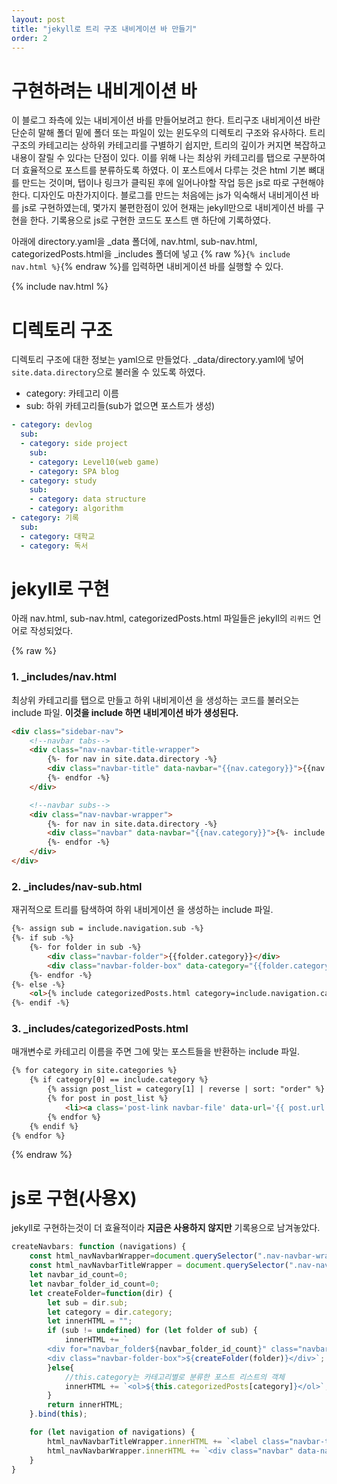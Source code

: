 ```yaml
---
layout: post
title: "jekyll로 트리 구조 내비게이션 바 만들기"
order: 2
---
```

# 구현하려는 내비게이션 바
이 블로그 좌측에 있는 내비게이션 바를 만들어보려고 한다. 트리구조 내비게이션 바란 단순히 말해 폴더 밑에 폴더 또는 파일이 있는 윈도우의 디렉토리 구조와 유사하다. 트리구조의 카테고리는 상하위 카테고리를 구별하기 쉽지만, 트리의 깊이가 커지면 복잡하고 내용이 잘릴 수 있다는 단점이 있다. 이를 위해 나는 최상위 카테고리를 탭으로 구분하여 더 효율적으로 포스트를 분류하도록 하였다. 이 포스트에서 다루는 것은 html 기본 뼈대를 만드는 것이며, 탭이나 링크가 클릭된 후에 일어나야할 작업 등은 js로 따로 구현해야한다. 디자인도 마찬가지이다. 블로그를 만드는 처음에는 js가 익숙해서 내비게이션 바를 js로 구현하였는데, 몇가지 불편한점이 있어 현재는 jekyll만으로 내비게이션 바를 구현을 한다. 기록용으로 js로 구현한 코드도 포스트 맨 하단에 기록하였다.

아래에 directory.yaml을 _data 폴더에, nav.html, sub-nav.html, categorizedPosts.html을 _includes 폴더에 넣고
{% raw %}`{% include nav.html %}`{% endraw %}를 입력하면 내비게이션 바를 실행할 수 있다. 

{% include nav.html %}

# 디렉토리 구조

디렉토리 구조에 대한 정보는 yaml으로 만들었다. _data/directory.yaml에 넣어 `site.data.directory`으로 불러올 수 있도록 하였다.

* category: 카테고리 이름
* sub: 하위 카테고리들(sub가 없으면 포스트가 생성)

```yaml
- category: devlog
  sub:
  - category: side project
    sub:
    - category: Level10(web game)
    - category: SPA blog
  - category: study
    sub:
    - category: data structure
    - category: algorithm
- category: 기록
  sub:
  - category: 대학교
  - category: 독서
```

# jekyll로 구현

아래 nav.html, sub-nav.html, categorizedPosts.html 파일들은 jekyll의 `리퀴드` 언어로 작성되었다.

{% raw %}
### 1. _includes/nav.html

최상위 카테고리를 탭으로 만들고 하위 내비게이션 을 생성하는 코드를 불러오는 include 파일. 
**이것을 include 하면 내비게이션 바가 생성된다.**
```html
<div class="sidebar-nav">
    <!--navbar tabs-->
    <div class="nav-navbar-title-wrapper">
        {%- for nav in site.data.directory -%}
        <div class="navbar-title" data-navbar="{{nav.category}}">{{nav.category}}</div>
        {%- endfor -%}
    </div>

    <!--navbar subs-->
    <div class="nav-navbar-wrapper">
        {%- for nav in site.data.directory -%}
        <div class="navbar" data-navbar="{{nav.category}}">{%- include nav-sub.html navigation=nav -%}</div>
        {%- endfor -%}
    </div>
</div>
```

### 2. _includes/nav-sub.html

재귀적으로 트리를 탐색하여 하위 내비게이션 을 생성하는 include 파일.
```html
{%- assign sub = include.navigation.sub -%}
{%- if sub -%}
    {%- for folder in sub -%}
        <div class="navbar-folder">{{folder.category}}</div>
        <div class="navbar-folder-box" data-category="{{folder.category}}">{% include nav-sub.html navigation=folder %}</div>
    {%- endfor -%}
{%- else -%}
    <ol>{% include categorizedPosts.html category=include.navigation.category %}</ol>
{%- endif -%}
```
### 3. _includes/categorizedPosts.html

매개변수로 카테고리 이름을 주면 그에 맞는 포스트들을 반환하는 include 파일. 
```html
{% for category in site.categories %}
    {% if category[0] == include.category %}
        {% assign post_list = category[1] | reverse | sort: "order" %}
        {% for post in post_list %}
            <li><a class='post-link navbar-file' data-url='{{ post.url }}'>{{ post.title }}</a></li>
        {% endfor %}
    {% endif %}
{% endfor %}
```
{% endraw %}

# js로 구현(사용X)

jekyll로 구현하는것이 더 효율적이라 **지금은 사용하지 않지만** 기록용으로 남겨놓았다.

```js
createNavbars: function (navigations) {
    const html_navNavbarWrapper=document.querySelector(".nav-navbar-wrapper");
    const html_navNavbarTitleWrapper = document.querySelector(".nav-navbar-title-wrapper");
    let navbar_id_count=0;
    let navbar_folder_id_count=0;
    let createFolder=function(dir) {
        let sub = dir.sub;
        let category = dir.category;
        let innerHTML = "";
        if (sub != undefined) for (let folder of sub) {
            innerHTML += `
        <div for="navbar_folder${navbar_folder_id_count}" class="navbar-folder">${folder.category}</div>
        <div class="navbar-folder-box">${createFolder(folder)}</div>`;
        }else{
            //this.category는 카테고리별로 분류한 포스트 리스트의 객체
            innerHTML += `<ol>${this.categorizedPosts[category]}</ol>`;
        }
        return innerHTML;
    }.bind(this);

    for (let navigation of navigations) {
        html_navNavbarTitleWrapper.innerHTML += `<label class="navbar-title" data-navbar="${navbar_id_count}">${navigation.title}</label>`;
        html_navNavbarWrapper.innerHTML += `<div class="navbar" data-navbar="${navbar_id_count++}">${createFolder(navigation)}</div>`;
    }
}
```
